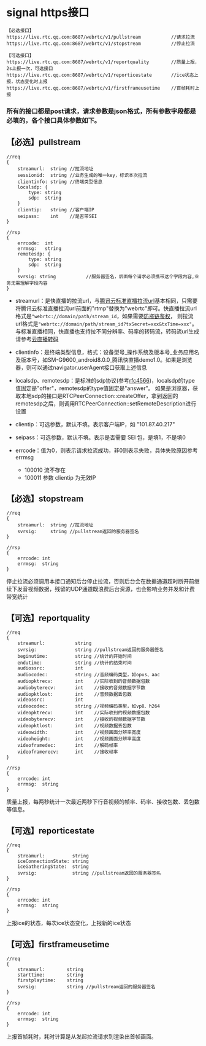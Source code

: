 # signal https接口

```	
【必选接口】
https://live.rtc.qq.com:8687/webrtc/v1/pullstream           //请求拉流
https://live.rtc.qq.com:8687/webrtc/v1/stopstream           //停止拉流
```
	
```
【可选接口】
https://live.rtc.qq.com:8687/webrtc/v1/reportquality        //质量上报，2s上报一次，可选接口
https://live.rtc.qq.com:8687/webrtc/v1/reporticestate       //ice状态上报，状态变化时上报
https://live.rtc.qq.com:8687/webrtc/v1/firstframeusetime    //首帧耗时上报
```

### 所有的接口都是post请求，请求参数是json格式，所有参数字段都是必填的，各个接口具体参数如下。

## 【必选】pullstream 

	//req 
	{
		streamurl:  string //拉流地址
		sessionid:  string //业务生成的唯一key，标识本次拉流
		clientinfo: string //终端类型信息
		localsdp: {
			type: string
			sdp:  string
		}
		clientip:   string //客户端IP
		seipass:    int    //是否带SEI
	}

	//rsp
	{
		errcode:  int
		errmsg:   string
		remotesdp: {
			type: string
			sdp:  string
		}
		svrsig: string           //服务器签名，后面每个请求必须携带这个字段内容,业务无需理解字段内容
	}

- streamurl：是快直播的拉流url，与[腾讯云标准直播拉流url](https://cloud.tencent.com/document/product/267/13551#step5)基本相同，只需要将腾讯云标准直播拉流url前面的"rtmp"替换为"webrtc"即可。快直播拉流url格式是`"webrtc://domain/path/stream_id`，如果需要[防盗链鉴权](https://cloud.tencent.com/document/product/267/32735)，
则拉流url格式是`"webrtc://domain/path/stream_id?txSecret=xxx&txTime=xxx"`。与标准直播相同，快直播也支持拉不同分辨率、码率的转码流，转码流url生成请参考[云直播转码](https://cloud.tencent.com/document/product/267/32736)

- clientinfo：是终端类型信息，格式：设备型号\_操作系统及版本号\_业务应用名及版本号，如SM-G9600\_android8.0.0\_腾讯快直播demo1.0。如果是浏览器，则可以通过navigator.userAgent接口获取上述信息

- localsdp、remotesdp：是标准的sdp协议(参考[rfc4566](https://tools.ietf.org/html/rfc4566))，localsdp的type值固定是"offer"，remotesdp的type值固定是"answer"。
如果是浏览器，获取本地sdp的接口是RTCPeerConnection::createOffer，拿到返回的remotesdp之后，则调用RTCPeerConnection::setRemoteDescription进行设置

- clientip：可选参数，默认不填。表示客户端IP，如 "101.87.40.217"

- seipass：可选参数，默认不填。表示是否需要 SEI 包，是填1，不是填0

- errcode：值为0，则表示请求拉流成功，非0则表示失败，具体失败原因参考errmsg
  - 100010 流不存在
  - 100011 参数 clientip 为无效IP

## 【必选】stopstream

	//req 
	{
		streamurl:  string //拉流地址
		svrsig:     string //pullstream返回的服务器签名
	}

	//rsp
	{
		errcode: int
		errmsg:  string
	}

停止拉流必须调用本接口通知后台停止拉流，否则后台会在数据通道超时断开前继续下发音视频数据，残留的UDP通道既浪费后台资源，也会影响业务并发和计费带宽统计


## 【可选】reportquality
    //req
    {
        streamurl:           string
        svrsig:              string //pullstream返回的服务器签名
        beginutime:    		 string //统计的开始时间
        endutime:      		 string //统计的结束时间
        audiossrc:           int
        audiocodec:          string //音频编码类型，如opus、aac
        audiopktrecv:        int    //实际收到的音频数据包数
        audiobyterecv:       int    //接收的音频数据字节数
        audiopktlost:        int    //音频数据丢包数
        videossrc:           int
        videocodec:          string //视频编码类型，如vp8、h264
        videopktrecv:        int    //实际收到的视频数据包数
        videobyterecv:       int    //接收的视频数据字节数
        videopktlost:        int    //视频数据丢包数
        videowidth:          int    //视频画面分辨率宽度
        videoheight:         int    //视频画面分辨率高度
        videoframedec:       int    //解码帧率
        videoframerecv:      int    //接收帧率
    }

    //rsp
    {
        errcode: int
        errmsg:  string
    }

质量上报，每两秒统计一次最近两秒下行音视频的帧率、码率、接收包数、丢包数等信息。

## 【可选】reporticestate
	//req
	{
		streamurl:          string
		iceConnectionState: string
		iceGatheringState:  string
		svrsig:             string //pullstream返回的服务器签名
	}

	//rsp
	{
		errcode: int
		errmsg:  string
	}

上报ice的状态，每次ice状态变化，上报新的ice状态

## 【可选】firstframeusetime
	//req
	{
		streamurl:        string
	    starttime:        string
	    firstplaytime:    string
		svrsig:           string //pullstream返回的服务器签名
	}

	//rsp
	{
		errcode: int
		errmsg:  string
	}

上报首帧耗时，耗时计算是从发起拉流请求到渲染出首帧画面。
